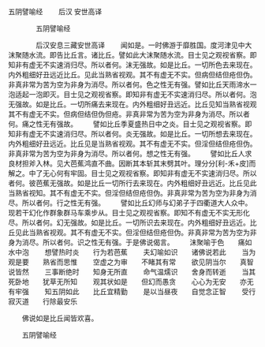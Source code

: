  五阴譬喻经
　　后汉 安世高译




　　　　五阴譬喻经

　　　　后汉安息三藏安世高译
　　闻如是。一时佛游于靡胜国。度河津见中大沫聚随水流。即告比丘言。诸比丘。譬如此大沫聚随水流。目士见之观视省察。即知非有虚无不实速消归尽。所以者何。沫无强故。如是比丘。一切所色去来现在。内外粗细好丑远近比丘。见此当熟省视观。其不有虚无不实。但病但结但疮但伪。非真非常为苦为空为非身为消尽。所以者何。色之性无有强。譬如比丘天雨渧水一泡适起一泡即灭。目士见之观视省察。即知非有虚无不实速消归尽。所以者何。泡无强故。如是比丘。一切所痛去来现在。内外粗细好丑远近。比丘见知当熟省视观其不有虚无不实。但病但结但伪但疮。非真非常为苦为空为非身为消尽。所以者何。痛之性无有强故。
　　譬如比丘季夏盛热日中之炎。目士见之观视省察。即知非有虚无不实速消归尽。所以者何。炎无强故。如是比丘。一切所想去来现在。内外粗细好丑远近。比丘见是当熟省视观。其不有虚无不实。但淫但结但疮但伪。非真非常为苦为空为非身为消尽。所以者何。想之性无有强。
　　譬如比丘人求良材担斧入林。见大芭蕉鸿直不曲。因断其本斩其末劈其叶。理分分[利-禾+皮]而解之。中了无心何有牢固。目士见之观视省察。即知非有虚无不实速消归尽。所以者何。彼芭蕉无强故。如是比丘一切所行去来现在。内外粗细好丑远近。比丘见此当熟省视知。其不有虚无不实。但淫但结但疮但伪。非真非常为苦为空为非身为消尽。所以者何。行之性无有强。
　　譬如比丘幻师与幻弟子于四衢道大人众中。现若干幻化作群象群马车乘步从。目士见之观视省察。即知不有虚无不实无形化尽。所以者何。幻无强故。如是比丘。一切所识去来现在。内外粗细好丑远近。比丘见此当熟省视观。其不有虚无不实。但淫但结但疮但伪。非真非常为苦为空为非身为消尽。所以者何。识之性无有强。于是佛说偈言。
　　沫聚喻于色　　痛如水中泡
　　想譬热时炎　　行为若芭蕉
　　夫幻喻如识　　诸佛说若此
　　当为观是要　　熟省而思惟
　　空虚之为审　　不睹其有常
　　欲见阴当尔　　真智说皆然
　　三事断绝时　　知身无所直
　　命气温燸识　　舍身而转逝
　　当其死卧地　　犹草无所知
　　观其状如是　　但幻而愚贪
　　心心为无安　　亦无有牢强
　　知五阴如此　　比丘宜精勤
　　是以当昼夜　　自觉念正智
　　受行寂灭道　　行除最安乐

　　佛说如是比丘闻皆欢喜。

　　五阴譬喻经


